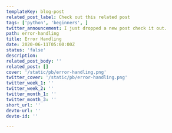 ```yaml
---
templateKey: blog-post
related_post_label: Check out this related post
tags: ['python', 'beginners', ]
twitter_announcement: I just dropped a new post check it out.
path: error-handling
title: Error Handling
date: 2020-06-11T05:00:00Z
status: 'false'
description:
related_post_body: ''
related_post: []
cover: '/static/pb/error-handling.png'
twitter_cover: '/static/pb/error-handling.png'
twitter_week_1: ''
twitter_week_2: ''
twitter_month_1: ''
twitter_month_3: ''
short_url: ''
devto-url: ''
devto-id: ''

---
```


<!--
<p style='text-align: center'>
<a href='https://waylonwalker.com/blog/error-handling'>
  <img
    style='width:500px; max-width:80%; margin: auto;'
    src="https://waylonwalker.com/error-handling.png"
    alt="Read more from the Error Handling article"
  />
  </a>
</p>

-->
